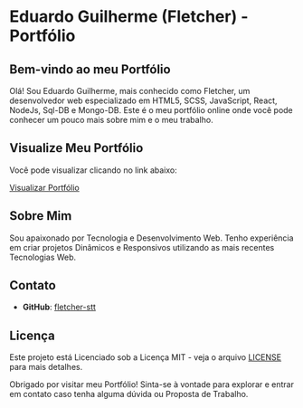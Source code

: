 # Eduardo Guilherme (Fletcher) - Portfólio

## Bem-vindo ao meu Portfólio

Olá! Sou Eduardo Guilherme, mais conhecido como Fletcher, um desenvolvedor web especializado em HTML5, SCSS, JavaScript, React, NodeJs, Sql-DB e Mongo-DB. Este é o meu portfólio online onde você pode conhecer um pouco mais sobre mim e o meu trabalho.

## Visualize Meu Portfólio

Você pode visualizar clicando no link abaixo:

[Visualizar Portfólio](https://fletcher-stt.github.io/Portfolio/)

## Sobre Mim

Sou apaixonado por Tecnologia e Desenvolvimento Web. Tenho experiência em criar projetos Dinâmicos e Responsivos utilizando as mais recentes Tecnologias Web. 

## Contato

- **GitHub**: [fletcher-stt](https://github.com/fletcher-stt)

## Licença

Este projeto está Licenciado sob a Licença MIT - veja o arquivo [LICENSE](LICENSE) para mais detalhes.

Obrigado por visitar meu Portfólio! Sinta-se à vontade para explorar e entrar em contato caso tenha alguma dúvida ou Proposta de Trabalho.
